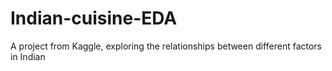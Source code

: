 # Indian-cuisine-EDA

A project from Kaggle, exploring the relationships between different factors in Indian 

